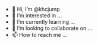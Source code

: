 - 👋 Hi, I’m @khcjump
- 👀 I’m interested in ...
- 🌱 I’m currently learning ...
- 💞️ I’m looking to collaborate on ...
- 📫 How to reach me ...

<!---
khcjump/khcjump is a ✨ special ✨ repository because its `README.md` (this file) appears on your GitHub profile.
You can click the Preview link to take a look at your changes.
--->
